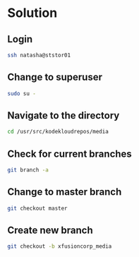 # Solution

## Login

```bash
ssh natasha@ststor01
```

## Change to superuser

```bash
sudo su -
```

## Navigate to the directory

```bash
cd /usr/src/kodekloudrepos/media
```

## Check for current branches

```bash
git branch -a
```

## Change to master branch

```bash
git checkout master
```

## Create new branch

```bash
git checkout -b xfusioncorp_media
```
